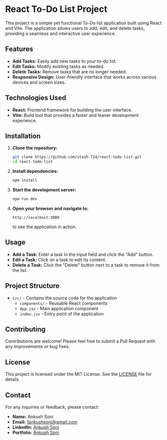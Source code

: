 # React To-Do List Project

This project is a simple yet functional To-Do list application built using React and Vite. The application allows users to add, edit, and delete tasks, providing a seamless and interactive user experience.

## Features

- **Add Tasks:** Easily add new tasks to your to-do list.
- **Edit Tasks:** Modify existing tasks as needed.
- **Delete Tasks:** Remove tasks that are no longer needed.
- **Responsive Design:** User-friendly interface that works across various devices and screen sizes.

## Technologies Used

- **React:** Frontend framework for building the user interface.
- **Vite:** Build tool that provides a faster and leaner development experience.

## Installation

1. **Clone the repository:**

    ```bash
    git clone https://github.com/stash-724/react-todo-list.git
    cd react-todo-list
    ```

2. **Install dependencies:**

    ```bash
    npm install
    ```

3. **Start the development server:**

    ```bash
    npm run dev
    ```

4. **Open your browser and navigate to:**

    ```
    http://localhost:3000
    ```

    to see the application in action.

## Usage

- **Add a Task:** Enter a task in the input field and click the "Add" button.
- **Edit a Task:** Click on a task to edit its content.
- **Delete a Task:** Click the "Delete" button next to a task to remove it from the list.

## Project Structure

- `src/` - Contains the source code for the application
  - `components/` - Reusable React components
  - `App.jsx` - Main application component
  - `index.jsx` - Entry point of the application

## Contributing

Contributions are welcome! Please feel free to submit a Pull Request with any improvements or bug fixes.

## License

This project is licensed under the MIT License. See the [LICENSE](LICENSE) file for details.

## Contact

For any inquiries or feedback, please contact:

- **Name:** Ankush Soni
- **Email:** 1ankushsoni@gmail.com
- **LinkedIn:** [Ankush Soni](https://www.linkedin.com/in/ankush-soni/)
- **Portfolio:** [Ankush Soni](https://ankushsoni.netlify.app)
